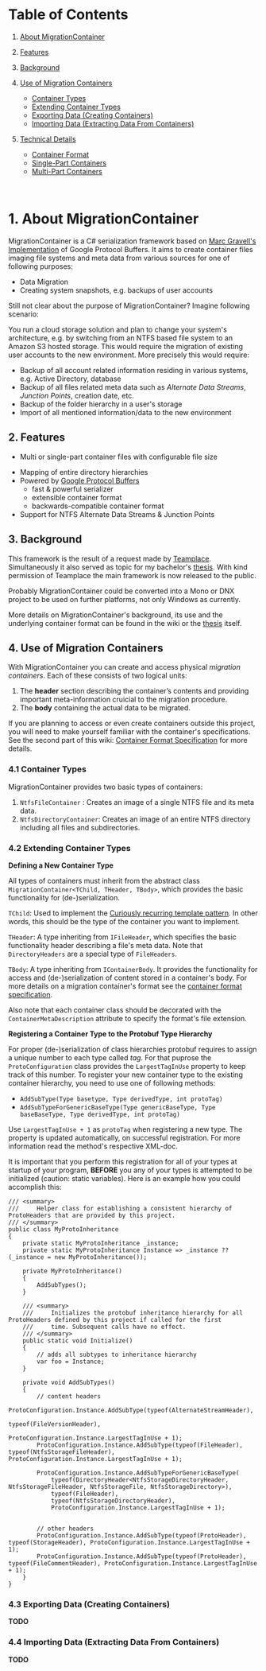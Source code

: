 # Table of Contents
1. [About MigrationContainer](#1-about-migrationcontainer)

2. [Features](#2-features)

3. [Background](#3-background)

4. [Use of Migration Containers](#4-use-of-migration-containers)

   - [Container Types](#41-container-types)
   - [Extending Container Types](#42-extending-container-types)
   - [Exporting Data (Creating Containers)](#43-exporting-data-creating-containers)
   - [Importing Data (Extracting Data From Containers)](#44-importing-data-extracting-data-from-containers)

5. [Technical Details](technical-details)
   - [Container Format](#container-format)
   - [Single-Part Containers](#single-part-containers)
   - [Multi-Part Containers](#multi-part-containers)
<br>

# 1. About MigrationContainer
MigrationContainer is a C# serialization framework based on [Marc Gravell's Implementation](https://github.com/mgravell/protobuf-net) of Google Protocol Buffers.  It aims to create container files imaging file systems and meta data from various sources for one of following purposes:



- Data Migration
- Creating system snapshots, e.g. backups of user accounts



Still not clear about the purpose of MigrationContainer? Imagine following scenario:

You run a cloud storage solution and plan to change your system's architecture, e.g. by switching from an NTFS based file system to an Amazon S3 hosted storage. This would require the migration of existing user accounts to the new environment. More precisely this would require:



- Backup of all account related information residing in various systems, e.g. Active Directory, database
- Backup of all files related meta data such as *Alternate Data Streams*, *Junction Points*, creation date, etc.
- Backup of the folder hierarchy in a user's storage
- Import of all mentioned information/data to the new environment



## 2. Features

- Multi or single-part container files with configurable file size

* Mapping of entire directory hierarchies
* Powered by [Google Protocol Buffers](https://developers.google.com/protocol-buffers/)
  * fast & powerful serializer 
  * extensible container format
  * backwards-compatible container format
* Support for NTFS Alternate Data Streams & Junction Points



## 3. Background

This framework is the result of a request made by [Teamplace](https://www.teamplace.net/en/). Simultaneously it also served as topic for my bachelor's [thesis](https://drive.google.com/open?id=0B_-vg-Ca4cDReUQ5LTZvWk0zemc). With kind permission of Teamplace the main framework is now released to the public. 

Probably MigrationContainer could be converted into a Mono or DNX project to be used on further platforms, not only Windows as currently.

More details on MigrationContainer's background, its use and the underlying container format can be found in the wiki or the [thesis](https://drive.google.com/open?id=0B_-vg-Ca4cDReUQ5LTZvWk0zemc) itself.


## 4. Use of Migration Containers

With MigrationContainer you can create and access physical *migration containers*. Each of these consists of two logical units: 

1. The **header** section describing the container’s contents and providing important meta-information cruicial to the migration procedure.
2. The **body** containing the actual data to be migrated.

If you are planning to access or even create containers outside this project, you will need to make yourself familiar with the  container's specifications. See the second part of this wiki: [Container Format Specification](#2-container-format-specification) for more details.

### 4.1 Container Types
MigrationContainer provides two basic types of containers:

1. `NtfsFileContainer` : Creates an image of a single NTFS file and its meta data.
2. `NtfsDirectoryContainer`: Creates an image of an entire NTFS directory including all files and subdirectories.


### 4.2 Extending Container Types

**Defining a New Container Type**

All types of containers must inherit from the abstract class` MigrationContainer<TChild, THeader, TBody>`, which provides the basic functionality for (de-)serialization.

`TChild`: Used to implement the [Curiously recurring template pattern](https://en.wikipedia.org/wiki/Curiously_recurring_template_pattern). In other words, this should be the type of the container you want to implement.

`THeader`: A type inheriting from `IFileHeader`, which specifies the basic functionality header describing a file's meta data. Note that `DirectoryHeaders` are a special type of `FileHeaders`.

`TBody`: A type inheriting from `IContainerBody`. It provides the functionality for access and (de-)serialization of content stored in a container's body. For more details on a migration container's format see the [container format specification]().

Also note that each container class should be decorated with the `ContainerMetaDescription` attribute to specify the format's file extension.

**Registering a Container Type to the Protobuf Type Hierarchy**

For proper (de-)serialization of class hierarchies protobuf requires to assign a unique number to each type called *tag*. For that puprose the `ProtoConfiguration` class provides the `LargestTagInUse` property to keep track of this number.  To register your new container type to the existing container hierarchy, you need to use one of following methods:

- `AddSubType(Type basetype, Type derivedType, int protoTag)`
- `AddSubTypeForGenericBaseType(Type genericBaseType, Type baseBaseType, Type derivedType, int protoTag)`

Use `LargestTagInUse + 1` as `protoTag` when registering a new type. The property is updated automatically, on successful registration. For more information read the method's respective XML-doc.

It is important that you perform this registration for all of your types at startup of your program, **BEFORE** you any of your types is attempted to be initialized (caution: static variables). Here is an example how you could accomplish this:

    /// <summary>
    ///     Helper class for establishing a consistent hierarchy of ProtoHeaders that are provided by this project.
    /// </summary>
    public class MyProtoInheritance
    {
        private static MyProtoInheritance _instance;
        private static MyProtoInheritance Instance => _instance ?? (_instance = new MyProtoInheritance());
    
        private MyProtoInheritance()
        {
            AddSubTypes();
        }
    
        /// <summary>
        ///     Initializes the protobuf inheritance hierarchy for all ProtoHeaders defined by this project if called for the first
        ///     time. Subsequent calls have no effect.
        /// </summary>
        public static void Initialize()
        {
            // adds all subtypes to inheritance hierarchy
            var foo = Instance;
        }
    
        private void AddSubTypes()
        {
            // content headers
            ProtoConfiguration.Instance.AddSubType(typeof(AlternateStreamHeader),
                                                   typeof(FileVersionHeader),
                                                   ProtoConfiguration.Instance.LargestTagInUse + 1);
            ProtoConfiguration.Instance.AddSubType(typeof(FileHeader), typeof(NtfsStorageFileHeader), ProtoConfiguration.Instance.LargestTagInUse + 1);
    
            ProtoConfiguration.Instance.AddSubTypeForGenericBaseType(
                typeof(DirectoryHeader<NtfsStorageDirectoryHeader, NtfsStorageFileHeader, NtfsStorageFile, NtfsStorageDirectory>),
                typeof(FileHeader),
                typeof(NtfsStorageDirectoryHeader),
                ProtoConfiguration.Instance.LargestTagInUse + 1);


            // other headers
            ProtoConfiguration.Instance.AddSubType(typeof(ProtoHeader), typeof(StorageHeader), ProtoConfiguration.Instance.LargestTagInUse + 1);
            ProtoConfiguration.Instance.AddSubType(typeof(ProtoHeader), typeof(FileCommentHeader), ProtoConfiguration.Instance.LargestTagInUse + 1);
        }
    }
    
### 4.3 Exporting Data (Creating Containers)

**TODO**

### 4.4 Importing Data (Extracting Data From Containers)

**TODO**
